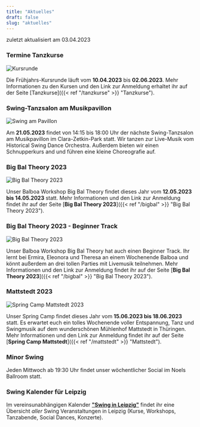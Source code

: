 ```yaml
---
title: "Aktuelles"
draft: false
slug: "aktuelles"
---
```


zuletzt aktualisiert am 03.04.2023

### Termine Tanzkurse
![Kursrunde](../slider_kursrunde.png)

Die Frühjahrs-Kursrunde läuft vom **10.04.2023** bis **02.06.2023**. Mehr Informationen zu den Kursen und den Link zur Anmeldung erhaltet ihr auf der Seite [Tanzkurse]({{< ref "/tanzkurse" >}} "Tanzkurse").

### Swing-Tanzsalon am Musikpavillon
![Swing am Pavillon](../slider_pavillon.png)

Am **21.05.2023** findet von 14:15 bis 18:00 Uhr der nächste Swing-Tanzsalon am Musikpavillon im Clara-Zetkin-Park statt. Wir tanzen zur Live-Musik vom Historical Swing Dance Orchestra. Außerdem bieten wir einen Schnupperkurs and und führen eine kleine Choreografie auf.

### Big Bal Theory 2023
![Big Bal Theory 2023](../slider_bigbal_2023.png)

Unser Balboa Workshop Big Bal Theory findet dieses Jahr vom **12.05.2023 bis 14.05.2023** statt. Mehr Informationen und den Link zur Anmeldung findet ihr auf der Seite [**Big Bal Theory 2023**]({{< ref "/bigbal" >}} "Big Bal Theory 2023").

### Big Bal Theory 2023 - Beginner Track
![Big Bal Theory 2023](../slider_bigbal_2023_beginner_track.png)

Unser Balboa Workshop Big Bal Theory hat auch einen Beginner Track. Ihr lernt bei Ermira, Eleonora und Theresa an einem Wochenende Balboa und könnt außerdem an drei tollen Parties mit Livemusik teilnehmen. Mehr Informationen und den Link zur Anmeldung findet ihr auf der Seite [**Big Bal Theory 2023**]({{< ref "/bigbal" >}} "Big Bal Theory 2023").

### Mattstedt 2023
![Spring Camp Mattstedt 2023](../slider_mattstedt_2023.png)

Unser Spring Camp findet dieses Jahr vom **15.06.2023 bis 18.06.2023** statt. Es erwartet euch ein tolles Wochenende voller Entspannung, Tanz und Swingmusik auf dem wunderschönen Mühlenhof Mattstedt in Thüringen. Mehr Informationen und den Link zur Anmeldung findet ihr auf der Seite [**Spring Camp Mattstedt**]({{< ref "/mattstedt" >}} "Mattstedt").

### Minor Swing
Jeden Mittwoch ab 19:30 Uhr findet unser wöchentlicher Social im Noels Ballroom statt.

### Swing Kalender für Leipzig
Im vereinsunabhängigen Kalender [**"Swing in Leipzig"**](https://kalender.digital/0c529f4b4448ea55b992) findet ihr eine Übersicht *aller* Swing Veranstaltungen in Leipzig (Kurse, Workshops, Tanzabende, Social Dances, Konzerte).
